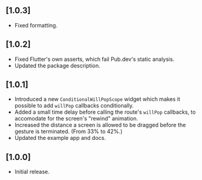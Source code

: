 ## [1.0.3]

- Fixed formatting.

## [1.0.2]

- Fixed Flutter's own asserts, which fail Pub.dev's static analysis.
- Updated the package description.

## [1.0.1]

- Introduced a new `ConditionalWillPopScope` widget which makes it possible to add `willPop` callbacks conditionally.
- Added a small time delay before calling the route's `willPop` callbacks, to accomodate for the screen's "rewind" animation.
- Increased the distance a screen is allowed to be dragged before the gesture is terminated. (From 33% to 42%.)
- Updated the example app and docs.

## [1.0.0]

- Initial release.